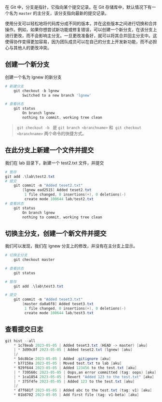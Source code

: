 在 Git 中，分支是指针，它指向某个提交记录。在 Git 存储库中，默认情况下有一个名为 `master` 的主分支，该分支指向最新的提交记录。

使用分支可以轻松地将代码库分成不同的版本，并在这些版本之间进行切换和合并操作。例如，如果你想尝试新功能或修复错误，可以创建一个新分支，在该分支上进行更改，而不会影响主分支。一旦更改准备好，就可以将其合并回主分支中。这使得协作变得更加容易，因为团队成员可以在自己的分支上开发新功能，而不必担心与其他人的更改冲突。

## 创建一个新分支

创建一个名为 lgnew 的新分支
```powershell
# 新建分支
	git checkout -b lgnew
		Switched to a new branch 'lgnew'

# 查看状态
	git status
		On branch lgnew
		nothing to commit, working tree clean
```
> `git checkout -b ` 是 `git branch <branchname>` 和` git checkout <branchname>` 两个命令的快捷方式。

## 在此分支上新建一个文件并提交

我们在 lab 目录下，新建一个 test2.txt 文件，并提交
```powershell
# 暂存
git add .\lab\test2.txt
# 提交
	git commit -m "Added teset2.txt"
		[lgnew ead2515] Added teset2.txt
		 1 file changed, 0 insertions(+), 0 deletions(-)
		 create mode 100644 lab/test2.txt
# 查看状态
	git status
		On branch lgnew
		nothing to commit, working tree clean
```

## 切换主分支，创建一个新文件并提交
我们可以发现，我们在 lgnew 分支上的修改，并没有在主分支上显示。

```powershell
# 切换主分支
	git checkout master

# 查看状态
	git status

# 暂存
	git add .\lab\test3.txt

# 提交
	git commit -m "Added teset3.txt"
		[master da0a6f8] Added teset3.txt
		 1 file changed, 0 insertions(+), 0 deletions(-)
		 create mode 100644 lab/test3.txt
```

## 查看提交日志
```powershell
git hist --all
	* 1c78eab 2023-05-05 | Added teset3.txt (HEAD -> master) [aku]
	| * 3d99c8f 2023-05-05 | Added teset2.txt (lgnew) [aku]
	|/
	* 5dc8b1e 2023-05-05 | Added .gitignore [aku]
	* b77158a 2023-05-05 | Moved test.txt to lab [aku]
	* 929f644 2023-05-05 | Added 123456 to the test.txt [aku]
	| * 739560c 2023-05-05 | Oops,an error committed (tag: oops) [aku]
	| * 1ca1854 2023-05-05 | Revert "Added 123 to the test.txt" [aku]
	| * 375f4fe 2023-05-05 | Added 123 to the test.txt [aku]
	|/
	* d7f681f 2023-05-05 | Added abc to the test.txt (tag: v1) [aku]
	* 01b8702 2023-05-05 | Add first file (tag: v1-beta) [aku]
```
